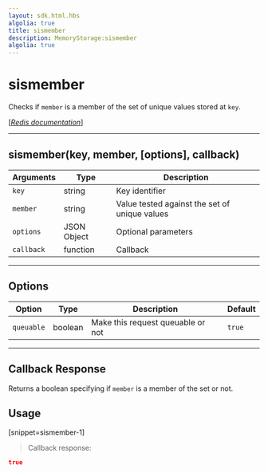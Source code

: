 ```yaml
---
layout: sdk.html.hbs
algolia: true
title: sismember
description: MemoryStorage:sismember
algolia: true
---
```

  

# sismember
Checks if `member` is a member of the set of unique values stored at `key`.

[[_Redis documentation_]](https://redis.io/commands/sismember)

---

## sismember(key, member, [options], callback)

| Arguments | Type | Description |
|---------------|---------|----------------------------------------|
| `key` | string | Key identifier |
| `member` | string | Value tested against the set of unique values |
| `options` | JSON Object | Optional parameters |
| `callback` | function | Callback |

---

## Options

| Option | Type | Description | Default |
|---------------|---------|----------------------------------------|---------|
| `queuable` | boolean | Make this request queuable or not  | `true` |
---

## Callback Response

Returns a boolean specifying if `member` is a member of the set or not.
## Usage

[snippet=sismember-1]
> Callback response:

```json
true
```